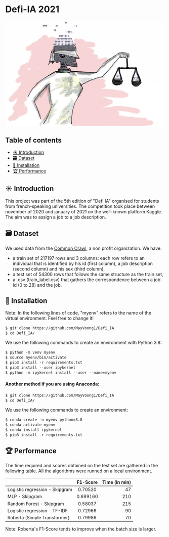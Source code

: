 # Defi-IA 2021

<div align="center">
  <img src="images/ia.jpg" />
</div>

## Table of contents
- [☀ Introduction](#-introduction)
- [🗃 Dataset](#-dataset)
- [🔧 Installation](#-installation)
- [🏆 Performance](#-performance)

## ☀ Introduction
This project was part of the 5th edition of "Defi IA" organised for students from french-speaking universities. The competition took place between november of 2020 and january of 2021 on the well-known platform Kaggle. The aim was to assign a job to a job description.

## 🗃 Dataset

We used data from the <a href="https://www.wikiwand.com/en/Common_Crawl">Common Crawl</a>, a non profit organization. We have: 
- a train set of 217197 rows and 3 columns: each row refers to an individual that is identified by his id (first column), a job description (second column) and his sex (third column), 
- a test set of 54300 rows that follows the same structure as the train set, 
- a .csv (train_label.csv) that gathers the correspondence between a job id (0 to 28) and the job.  

## 🔧 Installation 

Note: In the following lines of code, "myenv" refers to the name of the virtual environment. Feel free to change it! 

    $ git clone https://github.com/MayVoong1/Defi_IA
    $ cd Defi_IA/
    
 We use the following commands to create an environment with Python 3.8:
 
    $ python -m venv myenv
    $ source myenv/bin/activate
    $ pip3 install -r requirements.txt
    $ pip3 install --user ipykernel
    $ python -m ipykernel install --user --name=myenv
    
#### Another method if you are using Anaconda:
    $ git clone https://github.com/MayVoong1/Defi_IA
    $ cd Defi_IA/
    
 We use the following commands to create an environment:
 
    $ conda create -n myenv python=3.8
    $ conda activate myenv
    $ conda install ipykernel
    $ pip3 install -r requirements.txt
    
## 🏆 Performance

The time required and scores obtained on the test set are gathered in the following table. All the algorithms were runned on a local environment.

| 		         | F1-Score   | Time (in min) |
| ------------- |:-------------:| -----:|
| Logistic regression - Skipgram |0.70520|47|
| MLP - Skipgram | 0.699160 | 210 | 
| Random Forest - Skipgram | 0.58037 | 215 |
| Logistic regression - TF-IDF | 0.72966 | 90 |
| Roberta (Simple Transformer) | 0.79986 |70|

Note: Roberta's F1-Score tends to improve when the batch size is larger. 



